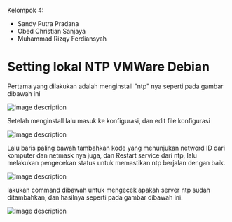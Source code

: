 Kelompok 4:
- Sandy Putra Pradana
- Obed Christian Sanjaya
- Muhammad Rizqy Ferdiansyah
# Setting lokal NTP VMWare Debian

Pertama yang dilakukan adalah menginstall "ntp" nya seperti pada gambar dibawah ini

![Image description](https://i.postimg.cc/tg4Wksbj/npm-Install.jpg)

Setelah menginstall lalu masuk ke konfigurasi, dan edit file konfigurasi 

![Image description](https://i.postimg.cc/4dM6msrT/gedit.jpg)

Lalu baris paling bawah tambahkan kode yang menunjukan netword ID dari komputer dan netmask nya juga, dan Restart service dari ntp, lalu melakukan pengecekan status untuk memastikan ntp berjalan dengan baik.

![Image description](https://i.postimg.cc/qv08tmZg/restart.jpg)

lakukan command dibawah untuk mengecek apakah server ntp sudah ditambahkan, dan hasilnya seperti pada gambar dibawah ini.

![Image description](https://i.postimg.cc/g0gqbvsj/ntpq.jpg)
